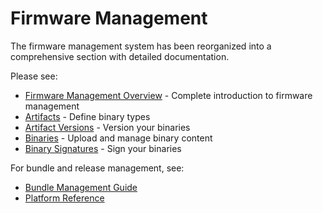 # Firmware Management

The firmware management system has been reorganized into a comprehensive section with detailed documentation.

Please see:
- [Firmware Management Overview](/dev-center/peridio-core/firmware-management/overview) - Complete introduction to firmware management
- [Artifacts](/dev-center/peridio-core/firmware-management/artifacts) - Define binary types  
- [Artifact Versions](/dev-center/peridio-core/firmware-management/artifact-versions) - Version your binaries
- [Binaries](/dev-center/peridio-core/firmware-management/binaries) - Upload and manage binary content
- [Binary Signatures](/dev-center/peridio-core/firmware-management/binary-signatures) - Sign your binaries

For bundle and release management, see:
- [Bundle Management Guide](/platform/guides/introduction-to-bundle-management)
- [Platform Reference](/platform/reference/bundles)